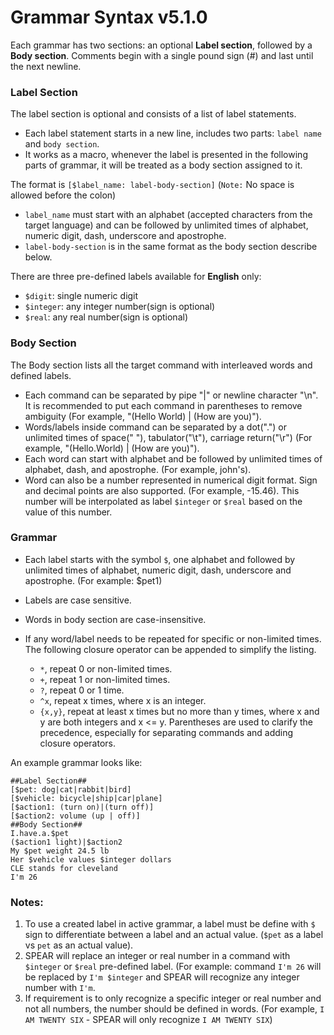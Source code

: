 # Grammar Syntax v5.1.0

Each grammar has two sections: an optional **Label section**, followed
by a **Body section**. Comments begin with a single pound sign (#) and
last until the next newline.

### Label Section

The label section is optional and consists of a list of label statements.

- Each label statement starts in a new line, includes two parts: `label
  name` and `body section`.
- It works as a macro, whenever the label is presented in the following
  parts of grammar, it will be treated as a body section assigned to it.

The format is `[$label_name: label-body-section]` (`Note:` No space is
allowed before the colon)

- `label_name` must start with an alphabet (accepted characters from the
  target language) and can be followed by unlimited times of alphabet,
  numeric digit, dash, underscore and apostrophe.
- `label-body-section` is in the same format as the body section
  describe below.

There are three pre-defined labels available for **English** only:

- `$digit`: single numeric digit
- `$integer`: any integer number(sign is optional)
- `$real`: any real number(sign is optional)

### Body Section

The Body section lists all the target command with interleaved words and
defined labels.

- Each command can be separated by pipe "|" or newline character "\n".
  It is recommended to put each command in parentheses to remove
  ambiguity (For example, "(Hello World) | (How are you)").
- Words/labels inside command can be separated by a dot(".") or
  unlimited times of space(" "), tabulator("\t"), carriage return("\r")
  (For example, "(Hello.World) | (How are you)").
- Each word can start with alphabet and be followed by unlimited times
  of alphabet, dash, and apostrophe. (For example, john's).
- Word can also be a number represented in numerical digit format. Sign
  and decimal points are also supported. (For example, -15.46). This
  number will be interpolated as label `$integer` or `$real` based on
  the value of this number.

### Grammar

- Each label starts with the symbol `$`, one alphabet and followed by
  unlimited times of alphabet, numeric digit, dash, underscore and
  apostrophe. (For example: $pet1)
- Labels are case sensitive.
- Words in body section are case-insensitive.
- If any word/label needs to be repeated for specific or non-limited
  times. The following closure operator can be appended to simplify the
  listing.

  - `*`, repeat 0 or non-limited times.
  - `+`, repeat 1 or non-limited times.
  - `?`, repeat 0 or 1 time.
  - `^x`, repeat x times, where x is an integer.
  - `{x,y}`, repeat at least x times but no more than y times, where x
    and y are both integers and x <= y. Parentheses are used to clarify
    the precedence, especially for separating commands and adding
    closure operators.

An example grammar looks like:

```
##Label Section##
[$pet: dog|cat|rabbit|bird]
[$vehicle: bicycle|ship|car|plane]
[$action1: (turn on)|(turn off)]
[$action2: volume (up | off)]
##Body Section##
I.have.a.$pet
($action1 light)|$action2
My $pet weight 24.5 lb
Her $vehicle values $integer dollars
CLE stands for cleveland
I'm 26
```

### Notes:
1. To use a created label in active grammar, a label must be define with
   `$` sign to differentiate between a label and an actual value.
   (`$pet` as a label vs `pet` as an actual value).
2. SPEAR will replace an integer or real number in a command with
   `$integer` or `$real` pre-defined label. (For example: command `I'm
   26` will be replaced by `I'm $integer` and SPEAR will recognize any
   integer number with `I'm`.
3. If requirement is to only recognize a specific integer or real number
   and not all numbers, the number should be defined in words. (For
   example, `I AM TWENTY SIX` - SPEAR will only recognize `I AM TWENTY
   SIX`)

